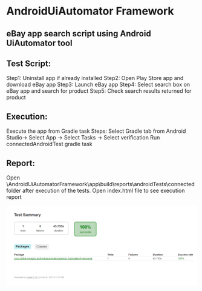 # AndroidUiAutomator Framework

## eBay app search script using Android UiAutomator tool

## Test Script:
Step1: Uninstall app if already installed
Step2: Open Play Store app and download eBay app
Step3: Launch eBay app
Step4: Select search box on eBay app and search for product
Step5: Check search results returned for product

## Execution:
Execute the app from Gradle task
Steps: Select Gradle tab from Android Studio-> Select App -> Select Tasks -> Select verification
Run connectedAndroidTest gradle task

## Report:
Open <folder location>\AndroidUiAutomatorFramework\app\build\reports\androidTests\connected folder after execution of the tests.
Open index.html file to see execution report

<img src="screenshots/report_screen.png"/>


